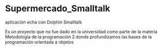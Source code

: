 # Supermercado_Smalltalk
aplicación echa con Dolphin  Smalltalk 

Es un proyecto que no fue dado en la universidad como parte de la materia Metodología de la programación 2 donde profundizamos las bases de la programación orientada a objetos
